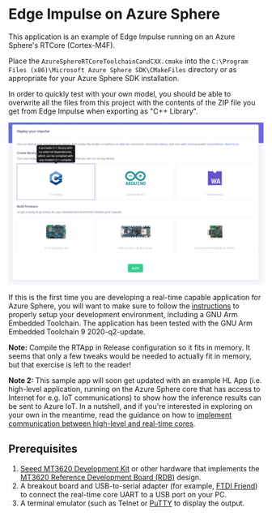 ﻿# Edge Impulse on Azure Sphere

This application is an example of Edge Impulse running on an Azure Sphere's RTCore (Cortex-M4F).

Place the `AzureSphereRTCoreToolchainCandCXX.cmake` into the `C:\Program Files (x86)\Microsoft Azure Sphere SDK\CMakeFiles` directory or as appropriate for your Azure Sphere SDK installation.

In order to quickly test with your own model, you should be able to overwrite all the files from this project with the contents of the ZIP file you get from Edge Impulse when exporting as "C++ Library".

![](assets/edge-impulse-deploy.png)

If this is the first time you are developing a real-time capable application for Azure Sphere, you will want to make sure to follow the [instructions](https://docs.microsoft.com/en-us/azure-sphere/install/qs-real-time-application) to properly setup your development environment, including a GNU Arm Embedded Toolchain. The application has been tested with the GNU Arm Embedded Toolchain 9 2020-q2-update.

__Note:__ Compile the RTApp in Release configuration so it fits in memory. It seems that only a few tweaks would be needed to actually fit in memory, but that exercise is left to the reader!

__Note 2:__ This sample app will soon get updated with an example HL App (i.e. high-level application, running on the Azure Sphere core that has access to Internet for e.g. IoT communications) to show how the inference results can be sent to Azure IoT. In a nutshell, and if you're interested in exploring on your own in the meantime, read the guidance on how to [implement communication between high-level and real-time cores](https://docs.microsoft.com/en-us/azure-sphere/app-development/inter-app-communication).

## Prerequisites

1. [Seeed MT3620 Development Kit](https://aka.ms/azurespheredevkits) or other hardware that implements the [MT3620 Reference Development Board (RDB)](https://docs.microsoft.com/azure-sphere/hardware/mt3620-reference-board-design) design.
1. A breakout board and USB-to-serial adapter (for example, [FTDI Friend](https://www.digikey.com/catalog/en/partgroup/ftdi-friend/60311)) to connect the real-time core UART to a USB port on your PC. 
1. A terminal emulator (such as Telnet or [PuTTY](https://www.chiark.greenend.org.uk/~sgtatham/putty/) to display the output.
